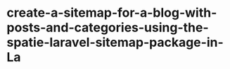 # create-a-sitemap-for-a-blog-with-posts-and-categories-using-the-spatie-laravel-sitemap-package-in-La